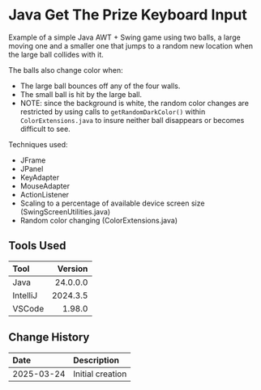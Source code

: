 # Java Get The Prize Keyboard Input

Example of a simple Java AWT + Swing game using two balls, a large moving one and a smaller one
that jumps to a random new location when the large ball collides with it.

The balls also change color when:
* The large ball bounces off any of the four walls.
* The small ball is hit by the large ball.
* NOTE: since the background is white, the random color changes are restricted by
using calls to `getRandomDarkColor()` within `ColorExtensions.java` to insure neither ball disappears or becomes
difficult to see.

Techniques used:
* JFrame
* JPanel
* KeyAdapter
* MouseAdapter
* ActionListener
* Scaling to a percentage of available device screen size (SwingScreenUtilities.java)
* Random color changing (ColorExtensions.java)

## Tools Used

| Tool     |  Version |
|:---------|---------:|
| Java     | 24.0.0.0 |
| IntelliJ | 2024.3.5 |
| VSCode   |   1.98.0 |

## Change History

| Date       | Description      |
|:-----------|:-----------------|
| 2025-03-24 | Initial creation |
